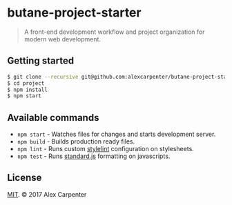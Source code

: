 # butane-project-starter

> A front-end development workflow and project organization for modern web development.

## Getting started

```bash
$ git clone --recursive git@github.com:alexcarpenter/butane-project-starter.git project
$ cd project
$ npm install
$ npm start
```

## Available commands

- `npm start` - Watches files for changes and starts development server.
- `npm build` - Builds production ready files.
- `npm lint` - Runs custom [stylelint](https://stylelint.io/user-guide/) configuration on stylesheets.
- `npm test` - Runs [standard.js](https://standardjs.com/) formatting on javascripts.

## License

[MIT](https://opensource.org/licenses/MIT). © 2017 Alex Carpenter
